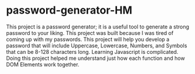 # password-generator-HM

This project is a password generator; it is a useful tool to generate a strong password to your liking. This project was built because I was tired of coming up with my passwords. This project will help you develop a password that will include Uppercase, Lowercase, Numbers, and Symbols that can be 8-128 characters long. Learning Javascript is complicated. Doing this project helped me understand just how each function and how DOM Elements work together. 

